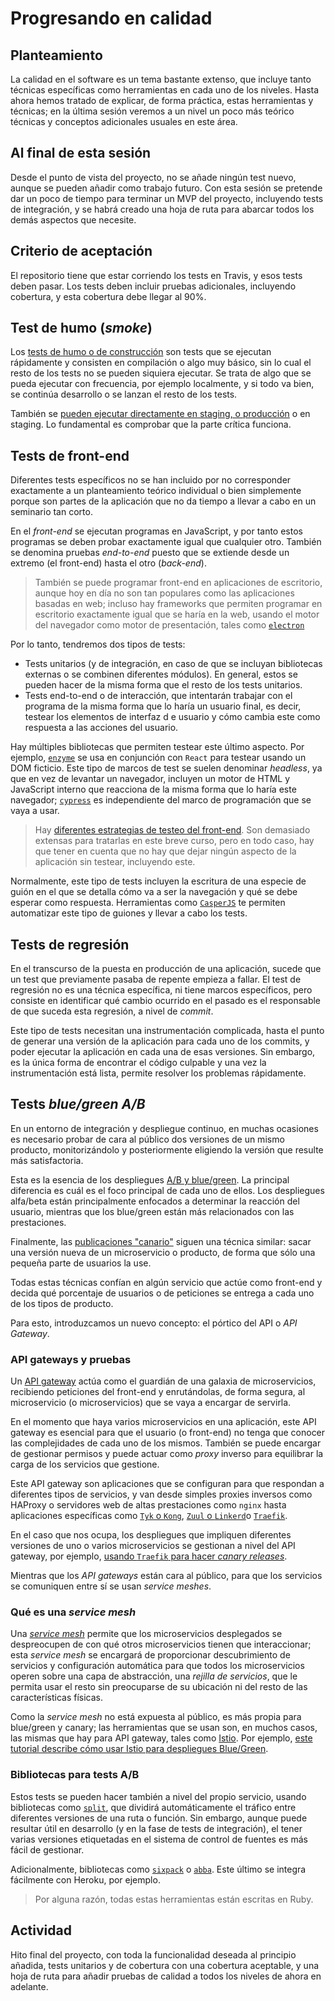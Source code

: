 # Progresando en calidad

## Planteamiento

La calidad en el software es un tema bastante extenso, que incluye
tanto técnicas específicas como herramientas en cada uno de los
niveles. Hasta ahora hemos tratado de explicar, de forma práctica,
estas herramientas y técnicas; en la última sesión veremos a un nivel
un poco más teórico técnicas y conceptos adicionales usuales en este
área.

## Al final de esta sesión

Desde el punto de vista del proyecto, no se añade ningún test nuevo, aunque se pueden añadir como trabajo futuro. Con esta sesión se pretende dar un poco de tiempo para terminar un MVP del proyecto, incluyendo tests de integración, y se
habrá creado una hoja de ruta para abarcar todos los demás aspectos
que necesite. 

## Criterio de aceptación

El repositorio tiene que estar corriendo los tests en Travis, y esos
tests deben pasar. Los tests deben incluir pruebas adicionales,
incluyendo cobertura, y esta cobertura debe llegar al 90%.

## Test de humo (*smoke*)

Los [tests de humo o de construcción](http://softwaretestingfundamentals.com/smoke-testing/) son tests que se ejecutan rápidamente y consisten en compilación o algo muy básico, sin lo cual el resto de los tests no se pueden siquiera ejecutar. Se trata de algo que se pueda ejecutar con frecuencia, por ejemplo localmente, y si todo va bien, se continúa desarrollo o se lanzan el resto de los tests.

También se [pueden ejecutar directamente en staging, o producción](https://miguelgfierro.com/blog/2018/a-beginners-guide-to-python-testing/) o en staging. Lo fundamental es comprobar que la parte crítica funciona.

## Tests de front-end

Diferentes tests específicos no se han incluido por no corresponder exactamente a un planteamiento teórico individual o bien simplemente porque son partes de la aplicación que no da tiempo a llevar a cabo en un seminario tan corto.

En el *front-end* se ejecutan programas en JavaScript, y por tanto
estos programas se deben probar exactamente igual que cualquier
otro. También se denomina pruebas *end-to-end* puesto que se extiende
desde un extremo (el front-end) hasta el otro (*back-end*).

> También se puede programar front-end en aplicaciones de escritorio, aunque hoy en día no son tan populares como las aplicaciones basadas en web; incluso hay frameworks que permiten programar en escritorio exactamente igual que se haría en la web, usando el motor del navegador como motor de presentación, tales como [`electron`](https://www.electronjs.org/)

Por lo tanto, tendremos dos tipos de tests: 

* Tests unitarios (y de integración, en caso de que se incluyan bibliotecas externas o se combinen diferentes módulos). En general, estos se pueden hacer de la misma forma que el resto de los tests unitarios.
* Tests end-to-end o de interacción, que intentarán trabajar con el programa de la misma forma que lo haría un usuario final, es decir, testear los elementos de interfaz d e usuario y cómo cambia este como respuesta a las acciones del usuario.

Hay múltiples bibliotecas que permiten testear este último aspecto. Por ejemplo, [`enzyme`](https://airbnb.io/enzyme/) se usa en conjunción con `React` para testear usando un DOM ficticio. Este tipo de marcos de test se suelen denominar *headless*, ya que en vez de levantar un navegador, incluyen un motor de HTML y JavaScript interno que reacciona de la misma forma que lo haría este navegador; [`cypress`](https://www.cypress.io/) es independiente del marco de programación que se vaya a usar. 

> Hay [diferentes estrategias de testeo del front-end](https://medium.com/@toastui/pragmatic-front-end-testing-strategies-1-4a969ab09453). Son demasiado extensas para tratarlas en este breve curso, pero en todo caso, hay que tener en cuenta que no hay que dejar ningún aspecto de la aplicación sin testear, incluyendo este.

Normalmente, este tipo de tests incluyen la escritura de una especie
de guión en el que se detalla cómo va a ser la navegación y qué se
debe esperar como respuesta. Herramientas como
[`CasperJS`](http://casperjs.org/) te permiten automatizar este tipo
de guiones y llevar a cabo los tests.

## Tests de regresión

En el transcurso de la puesta en producción de una aplicación, sucede
que un test que previamente pasaba de repente empieza a fallar. El
test de regresión no es una técnica específica, ni tiene marcos
específicos, pero consiste en identificar qué cambio ocurrido en el
pasado es el responsable de que suceda esta regresión, a nivel de
*commit*.

Este tipo de tests necesitan una instrumentación complicada, hasta el
punto de generar una versión de la aplicación para cada uno de los
commits, y poder ejecutar la aplicación en cada una de esas
versiones. Sin embargo, es la única forma de encontrar el código
culpable y una vez la instrumentación está lista, permite resolver los
problemas rápidamente.


## Tests *blue/green* *A/B*

En un entorno de integración y despliegue continuo, en muchas
ocasiones es necesario probar de cara al público dos versiones de un
mismo producto, monitorizándolo y posteriormente eligiendo la versión
que resulte más satisfactoria.

Esta es la esencia de los despliegues [A/B y blue/green](https://dev.to/david_j_eddy/whats-the-difference-ab-testing-vs-bluegreen-deployment-3p77). La
principal diferencia es cuál es el foco principal de cada uno de
ellos. Los despliegues alfa/beta están principalmente enfocados a
determinar la reacción del usuario, mientras que los blue/green están
más relacionados con las prestaciones.

Finalmente, las [publicaciones "canario"](https://blog.getambassador.io/cloud-native-patterns-canary-release-1cb8f82d371a)
siguen una técnica similar: sacar una versión nueva de un
microservicio o producto, de forma que sólo una pequeña parte de
usuarios la use.

Todas estas técnicas confían en algún servicio que actúe como
front-end y decida qué porcentaje de usuarios o de peticiones se
entrega a cada uno de los tipos de producto. 

Para esto, introduzcamos un nuevo concepto: el pórtico del API o *API
Gateway*.

### API gateways y pruebas

Un [API gateway](https://www.nginx.com/learn/api-gateway/) actúa como
el guardián de una galaxia de microservicios, recibiendo peticiones
del front-end y enrutándolas, de forma segura, al microservicio (o microservicios) que se
vaya a encargar de servirla.

En el momento que haya varios microservicios en una aplicación, este
API gateway es esencial para que el usuario (o front-end) no tenga que
conocer las complejidades de cada uno de los mismos. También se puede
encargar de gestionar permisos y puede actuar como *proxy* inverso
para equilibrar la carga de los servicios que gestione.

Este API gateway son aplicaciones que se configuran para que respondan
a diferentes tipos de servicios, y van desde simples proxies inversos
como HAProxy o servidores web de altas prestaciones como `nginx` hasta
aplicaciones específicas como [`Tyk` o `Kong`](https://www.bbva.com/es/tyk-kong-analizamos-estos-dos-api-gateways/),
[`Zuul` o `Linkerd`](https://engineering.opsgenie.com/comparing-api-gateway-performances-nginx-vs-zuul-vs-spring-cloud-gateway-vs-linkerd-b2cc59c65369)o
[`Traefik`](https://github.com/containous/traefik). 

En el caso que nos ocupa, los despliegues que impliquen diferentes
versiones de uno o varios microservicios se gestionan a nivel del API
gateway, por ejemplo, [usando `Traefik` para hacer *canary releases*](https://blog.containo.us/canary-releases-with-traefik-on-gke-at-holidaycheck-d3c0928f1e02). 

Mientras que los *API gateways* están cara al público, para que los
servicios se comuniquen entre sí se usan *service meshes*. 

### Qué es una *service mesh*

Una [*service mesh*](https://medium.com/swlh/a-quick-introduction-to-service-meshes-c4c47c6894b1) 
permite que los microservicios desplegados se despreocupen de con qué
otros microservicios tienen que interaccionar; esta *service mesh* se
encargará de proporcionar descubrimiento de servicios y configuración
automática para que todos los microservicios operen sobre una capa de
abstracción, una *rejilla de servicios*, que le permita usar el resto
sin preocuparse de su ubicación ni del resto de las características
físicas. 

Como la *service mesh* no está expuesta al público, es más propia para
blue/green y canary; las herramientas que se usan son, en muchos
casos, las mismas que hay para API gateway, tales como [Istio](https://istio.io/). Por
ejemplo, [este tutorial describe cómo usar Istio para despliegues Blue/Green](https://thenewstack.io/tutorial-blue-green-deployments-with-kubernetes-and-istio/).

### Bibliotecas para tests A/B 

Estos tests se pueden hacer también a nivel del propio servicio,
usando bibliotecas como [`split`](https://github.com/splitrb/split),
que dividirá automáticamente el tráfico entre diferentes versiones de
una ruta o función. Sin embargo, aunque puede resultar útil en
desarrollo (y en la fase de tests de integración), el tener
varias versiones etiquetadas en el sistema de control de fuentes es
más fácil de gestionar.

Adicionalmente, bibliotecas como
[`sixpack`](http://sixpack.seatgeek.com/) o
[`abba`](https://github.com/maccman/abba). Este último se integra
fácilmente con Heroku, por ejemplo.

> Por alguna razón, todas estas herramientas están escritas en Ruby. 

## Actividad


Hito final del proyecto, con toda la funcionalidad deseada al
principio añadida, tests unitarios y de cobertura con una cobertura
aceptable, y una hoja de ruta para añadir pruebas de calidad a todos
los niveles de ahora en adelante. 
